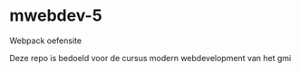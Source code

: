 # mwebdev-5
 Webpack oefensite

 Deze repo is bedoeld voor de cursus modern webdevelopment van het gmi
